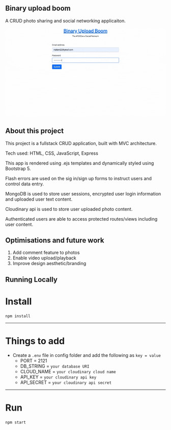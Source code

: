 ## Binary upload boom

A CRUD photo sharing and social networking applicaiton.

![App login and upload](bub.gif?raw=true "Logging in and uploading image to app")

## About this project

This project is a fullstack CRUD application, built with MVC architecture.

Tech used: HTML, CSS, JavaScript, Express 

This app is rendered using .ejs templates and dynamically styled using Bootstrap 5.

Flash errors are used on the sig in/sign up forms to instruct users and control data entry.

MongoDB is used to store user sessions, encrypted user login information and uploaded user text content. 

Cloudinary api is used to store user uploaded photo content.

Authenticated users are able to access protected routes/views including user content.

## Optimisations and future work

1. Add comment feature to photos
2. Enable video upload/playback
3. Improve design aesthetic/branding

## Running Locally

# Install

`npm install`

---

# Things to add

- Create a `.env` file in config folder and add the following as `key = value`
  - PORT = 2121 
  - DB_STRING = `your database URI`
  - CLOUD_NAME = `your cloudinary cloud name`
  - API_KEY = `your cloudinary api key`
  - API_SECRET = `your cloudinary api secret`

---

# Run

`npm start`
